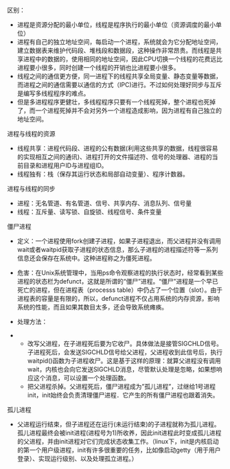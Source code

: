 区别：

- 进程是资源分配的最小单位，线程是程序执行的最小单位（资源调度的最小单位）
- 进程有自己的独立地址空间，每启动一个进程，系统就会为它分配地址空间，建立数据表来维护代码段、堆栈段和数据段，这种操作非常昂贵。而线程是共享进程中的数据的，使用相同的地址空间，因此CPU切换一个线程的花费远比进程要小很多，同时创建一个线程的开销也比进程要小很多。
- 线程之间的通信更方便，同一进程下的线程共享全局变量、静态变量等数据，而进程之间的通信需要以通信的方式（IPC)进行。不过如何处理好同步与互斥是编写多线程程序的难点。
- 但是多进程程序更健壮，多线程程序只要有一个线程死掉，整个进程也死掉了，而一个进程死掉并不会对另外一个进程造成影响，因为进程有自己独立的地址空间。

进程与线程的资源

- 线程共享：进程代码段、进程的公有数据(利用这些共享的数据，线程很容易的实现相互之间的通讯)、进程打开的文件描述符、信号的处理器、进程的当前目录和进程用户ID与进程组ID。
- 线程独有：栈（保存其运行状态和局部自动变量）、程序计数器。

进程与线程的同步

- 进程：无名管道、有名管道、信号、共享内存、消息队列、信号量
- 线程：互斥量、读写锁、自旋锁、线程信号、条件变量

僵尸进程

- 定义：一个进程使用fork创建子进程，如果子进程退出，而父进程并没有调用wait或者waitpid获取子进程的状态信息，那么子进程的进程描述符等一系列信息还会保存在系统中。这种进程称之为僵死进程。

- 危害：在Unix系统管理中，当用ps命令观察进程的执行状态时，经常看到某些进程的状态栏为defunct，这就是所谓的“僵尸”进程。“僵尸”进程是一个早已死亡的进程，但在进程表（processs table）中仍占了一个位置（slot）。由于进程表的容量是有限的，所以，defunct进程不仅占用系统的内存资源，影响系统的性能，而且如果其数目太多，还会导致系统瘫痪。

- 处理方法：

- - 改写父进程，在子进程死后要为它收尸。具体做法是接管SIGCHLD信号。子进程死后，会发送SIGCHLD信号给父进程，父进程收到此信号后，执行waitpid()函数为子进程收尸。这是基于这样的原理：就算父进程没有调用wait，内核也会向它发送SIGCHLD消息，尽管默认处理是忽略，如果想响应这个消息，可以设置一个处理函数。
  - 把父进程杀掉。父进程死后，僵尸进程成为”孤儿进程”，过继给1号进程init，init始终会负责清理僵尸进程．它产生的所有僵尸进程也跟着消失。

孤儿进程

- 父进程运行结束，但子进程还在运行(未运行结束)的子进程就称为孤儿进程。孤儿进程最终会被init进程(进程号为1)所收养，因此init进程此时变成孤儿进程的父进程，并由init进程对它们完成状态收集工作。（linux下，init是内核启动的第一个用户级进程，init有许多很重要的任务，比如像启动getty（用于用户登录）、实现运行级别、以及处理孤立进程。）
